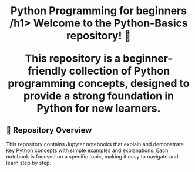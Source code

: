  <h1 align="center"> Python Programming for beginners /h1>
Welcome to the Python-Basics repository! 🎉

This repository is a beginner-friendly collection of Python programming concepts, designed to provide a strong foundation in Python for new learners.

## 📘 Repository Overview
This repository contains Jupyter notebooks that explain and demonstrate key Python concepts with simple examples and explanations. Each notebook is focused on a specific topic, making it easy to navigate and learn step by step.



